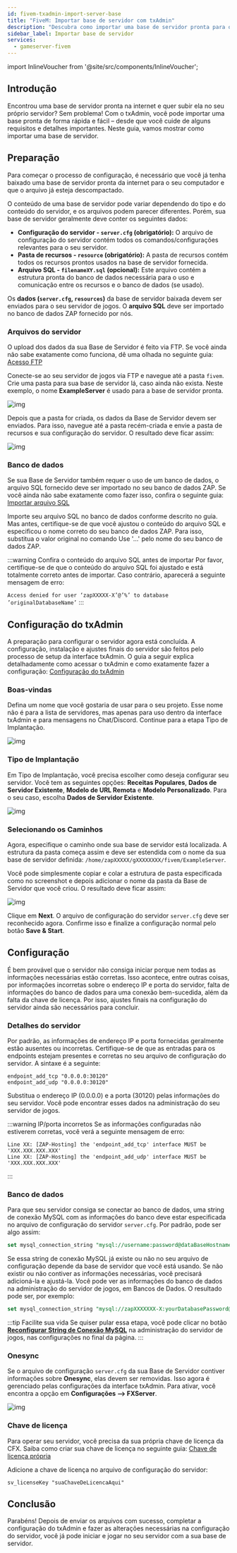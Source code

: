 ```yaml
---
id: fivem-txadmin-import-server-base
title: "FiveM: Importar base de servidor com txAdmin"
description: "Descubra como importar uma base de servidor pronta para o seu próprio servidor com txAdmin para uma configuração rápida e integração perfeita → Saiba mais agora"
sidebar_label: Importar base de servidor
services:
  - gameserver-fivem
---
```


import InlineVoucher from '@site/src/components/InlineVoucher';


## Introdução

Encontrou uma base de servidor pronta na internet e quer subir ela no seu próprio servidor? Sem problema! Com o txAdmin, você pode importar uma base pronta de forma rápida e fácil – desde que você cuide de alguns requisitos e detalhes importantes. Neste guia, vamos mostrar como importar uma base de servidor.



<InlineVoucher />

## Preparação

Para começar o processo de configuração, é necessário que você já tenha baixado uma base de servidor pronta da internet para o seu computador e que o arquivo já esteja descompactado.

O conteúdo de uma base de servidor pode variar dependendo do tipo e do conteúdo do servidor, e os arquivos podem parecer diferentes. Porém, sua base de servidor geralmente deve conter os seguintes dados:

- **Configuração do servidor - `server.cfg` (obrigatório):** O arquivo de configuração do servidor contém todos os comandos/configurações relevantes para o seu servidor.
- **Pasta de recursos - `resource` (obrigatório):** A pasta de recursos contém todos os recursos prontos usados na base de servidor fornecida.
- **Arquivo SQL - `filenameXY.sql` (opcional):** Este arquivo contém a estrutura pronta do banco de dados necessária para o uso e comunicação entre os recursos e o banco de dados (se usado).

Os **dados (`server.cfg`, `resources`)** da base de servidor baixada devem ser enviados para o seu servidor de jogos. O **arquivo SQL** deve ser importado no banco de dados ZAP fornecido por nós.

### Arquivos do servidor
O upload dos dados da sua Base de Servidor é feito via FTP. Se você ainda não sabe exatamente como funciona, dê uma olhada no seguinte guia: [Acesso FTP](gameserver-ftpaccess.md)

Conecte-se ao seu servidor de jogos via FTP e navegue até a pasta `fivem`. Crie uma pasta para sua base de servidor lá, caso ainda não exista. Neste exemplo, o nome **ExampleServer** é usado para a base de servidor pronta.

![img](https://screensaver01.zap-hosting.com/index.php/s/HzDrADKgK3rqfKm/download)



Depois que a pasta for criada, os dados da Base de Servidor devem ser enviados. Para isso, navegue até a pasta recém-criada e envie a pasta de recursos e sua configuração do servidor. O resultado deve ficar assim:

![img](https://screensaver01.zap-hosting.com/index.php/s/xyAZyt8W5XcxGaF/preview)

 

### Banco de dados

Se sua Base de Servidor também requer o uso de um banco de dados, o arquivo SQL fornecido deve ser importado no seu banco de dados ZAP. Se você ainda não sabe exatamente como fazer isso, confira o seguinte guia: [Importar arquivo SQL](fivem-sql-file-import.md)

Importe seu arquivo SQL no banco de dados conforme descrito no guia. Mas antes, certifique-se de que você ajustou o conteúdo do arquivo SQL e especificou o nome correto do seu banco de dados ZAP. Para isso, substitua o valor original no comando Use '...' pelo nome do seu banco de dados ZAP.

:::warning Confira o conteúdo do arquivo SQL antes de importar
Por favor, certifique-se de que o conteúdo do arquivo SQL foi ajustado e está totalmente correto antes de importar. Caso contrário, aparecerá a seguinte mensagem de erro:

`Access denied for user ‘zapXXXXX-X’@’%’ to database ’originalDatabaseName’`
:::



## Configuração do txAdmin

A preparação para configurar o servidor agora está concluída. A configuração, instalação e ajustes finais do servidor são feitos pelo processo de setup da interface txAdmin. O guia a seguir explica detalhadamente como acessar o txAdmin e como exatamente fazer a configuração: [Configuração do txAdmin](fivem-txadmin-setup.md)



### Boas-vindas

Defina um nome que você gostaria de usar para o seu projeto. Esse nome não é para a lista de servidores, mas apenas para uso dentro da interface txAdmin e para mensagens no Chat/Discord. Continue para a etapa Tipo de Implantação.

![img](https://screensaver01.zap-hosting.com/index.php/s/FCmd5xQ89wSPHfe/preview)

### Tipo de Implantação

Em Tipo de Implantação, você precisa escolher como deseja configurar seu servidor. Você tem as seguintes opções: **Receitas Populares**, **Dados de Servidor Existente**, **Modelo de URL Remota** e **Modelo Personalizado**. Para o seu caso, escolha **Dados de Servidor Existente**.

![img](https://screensaver01.zap-hosting.com/index.php/s/oMSBwf6jmHMwtYn/preview)

### Selecionando os Caminhos

Agora, especifique o caminho onde sua base de servidor está localizada. A estrutura da pasta começa assim e deve ser estendida com o nome da sua base de servidor definida: `/home/zapXXXXX/gXXXXXXXX/fivem/ExampleServer`.

Você pode simplesmente copiar e colar a estrutura de pasta especificada como no screenshot e depois adicionar o nome da pasta da Base de Servidor que você criou. O resultado deve ficar assim:

![img](https://screensaver01.zap-hosting.com/index.php/s/eDPeDzSqfMbk7Tg/download)



Clique em **Next**. O arquivo de configuração do servidor `server.cfg` deve ser reconhecido agora. Confirme isso e finalize a configuração normal pelo botão **Save & Start**.



## Configuração

É bem provável que o servidor não consiga iniciar porque nem todas as informações necessárias estão corretas. Isso acontece, entre outras coisas, por informações incorretas sobre o endereço IP e porta do servidor, falta de informações do banco de dados para uma conexão bem-sucedida, além da falta da chave de licença. Por isso, ajustes finais na configuração do servidor ainda são necessários para concluir.

### Detalhes do servidor

Por padrão, as informações de endereço IP e porta fornecidas geralmente estão ausentes ou incorretas. Certifique-se de que as entradas para os endpoints estejam presentes e corretas no seu arquivo de configuração do servidor. A sintaxe é a seguinte:

```
endpoint_add_tcp "0.0.0.0:30120"
endpoint_add_udp "0.0.0.0:30120"
```

Substitua o endereço IP (0.0.0.0) e a porta (30120) pelas informações do seu servidor. Você pode encontrar esses dados na administração do seu servidor de jogos.

:::warning IP/porta incorretos
Se as informações configuradas não estiverem corretas, você verá a seguinte mensagem de erro:

```
Line XX: [ZAP-Hosting] the 'endpoint_add_tcp' interface MUST be 'XXX.XXX.XXX.XXX'
Line XX: [ZAP-Hosting] the 'endpoint_add_udp' interface MUST be 'XXX.XXX.XXX.XXX'
```
:::


### Banco de dados

Para que seu servidor consiga se conectar ao banco de dados, uma string de conexão MySQL com as informações do banco deve estar especificada no arquivo de configuração do servidor `server.cfg`. Por padrão, pode ser algo assim:

```sql
set mysql_connection_string "mysql://username:password@dataBaseHostname/databaseName?charset=utf8mb4"
```

Se essa string de conexão MySQL já existe ou não no seu arquivo de configuração depende da base de servidor que você está usando. Se não existir ou não contiver as informações necessárias, você precisará adicioná-la e ajustá-la. Você pode ver as informações do banco de dados na administração do servidor de jogos, em Bancos de Dados. O resultado pode ser, por exemplo:

```sql
set mysql_connection_string "mysql://zapXXXXXXX-X:yourDatabasePassword@mysql-mariadb-XX-XXX.zap-hosting.com/zapXXXXXX-X?charset=utf8mb4"
```

:::tip Facilite sua vida
Se quiser pular essa etapa, você pode clicar no botão **[Reconfigurar String de Conexão MySQL](https://screensaver01.zap-hosting.com/index.php/s/zZSmQex6ropFK3X/preview)** na administração do servidor de jogos, nas configurações no final da página.
:::


### Onesync

Se o arquivo de configuração `server.cfg` da sua Base de Servidor contiver informações sobre **Onesync**, elas devem ser removidas. Isso agora é gerenciado pelas configurações da interface txAdmin. Para ativar, você encontra a opção em **Configurações ⟶ FXServer**.

![img](https://screensaver01.zap-hosting.com/index.php/s/Y4LKM8ZRn4ZSFzp/download)

### Chave de licença

Para operar seu servidor, você precisa da sua própria chave de licença da CFX. Saiba como criar sua chave de licença no seguinte guia: [Chave de licença própria](fivem-licensekey.md)

Adicione a chave de licença no arquivo de configuração do servidor:

```
sv_licenseKey "suaChaveDeLicencaAqui"
```



## Conclusão

Parabéns! Depois de enviar os arquivos com sucesso, completar a configuração do txAdmin e fazer as alterações necessárias na configuração do servidor, você já pode iniciar e jogar no seu servidor com a sua base de servidor.

<InlineVoucher />